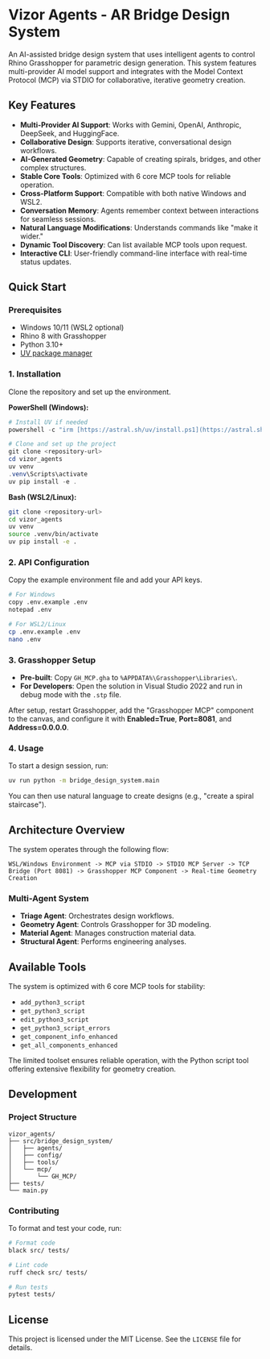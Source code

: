 # Vizor Agents - AR Bridge Design System

An AI-assisted bridge design system that uses intelligent agents to control Rhino Grasshopper for parametric design generation. This system features multi-provider AI model support and integrates with the Model Context Protocol (MCP) via STDIO for collaborative, iterative geometry creation.

## Key Features

* **Multi-Provider AI Support**: Works with Gemini, OpenAI, Anthropic, DeepSeek, and HuggingFace.
* **Collaborative Design**: Supports iterative, conversational design workflows.
* **AI-Generated Geometry**: Capable of creating spirals, bridges, and other complex structures.
* **Stable Core Tools**: Optimized with 6 core MCP tools for reliable operation.
* **Cross-Platform Support**: Compatible with both native Windows and WSL2.
* **Conversation Memory**: Agents remember context between interactions for seamless sessions.
* **Natural Language Modifications**: Understands commands like "make it wider."
* **Dynamic Tool Discovery**: Can list available MCP tools upon request.
* **Interactive CLI**: User-friendly command-line interface with real-time status updates.

## Quick Start

### Prerequisites

* Windows 10/11 (WSL2 optional)
* Rhino 8 with Grasshopper
* Python 3.10+
* [UV package manager](https://docs.astral.sh/uv/install/)

### 1. Installation

Clone the repository and set up the environment.

**PowerShell (Windows):**
```powershell
# Install UV if needed
powershell -c "irm [https://astral.sh/uv/install.ps1](https://astral.sh/uv/install.ps1) | iex"

# Clone and set up the project
git clone <repository-url>
cd vizor_agents
uv venv
.venv\Scripts\activate
uv pip install -e .
```

**Bash (WSL2/Linux):**
```bash
git clone <repository-url>
cd vizor_agents
uv venv
source .venv/bin/activate
uv pip install -e .
```

### 2. API Configuration

Copy the example environment file and add your API keys.

```bash
# For Windows
copy .env.example .env
notepad .env

# For WSL2/Linux
cp .env.example .env
nano .env
```

### 3. Grasshopper Setup

* **Pre-built**: Copy `GH_MCP.gha` to `%APPDATA%\Grasshopper\Libraries\`.
* **For Developers**: Open the solution in Visual Studio 2022 and run in debug mode with the `.stp` file.

After setup, restart Grasshopper, add the "Grasshopper MCP" component to the canvas, and configure it with **Enabled=True**, **Port=8081**, and **Address=0.0.0.0**.

### 4. Usage

To start a design session, run:
```bash
uv run python -m bridge_design_system.main
```
You can then use natural language to create designs (e.g., "create a spiral staircase").

## Architecture Overview

The system operates through the following flow:

```
WSL/Windows Environment -> MCP via STDIO -> STDIO MCP Server -> TCP Bridge (Port 8081) -> Grasshopper MCP Component -> Real-time Geometry Creation
```

### Multi-Agent System
* **Triage Agent**: Orchestrates design workflows.
* **Geometry Agent**: Controls Grasshopper for 3D modeling.
* **Material Agent**: Manages construction material data.
* **Structural Agent**: Performs engineering analyses.

## Available Tools

The system is optimized with 6 core MCP tools for stability:

* `add_python3_script`
* `get_python3_script`
* `edit_python3_script`
* `get_python3_script_errors`
* `get_component_info_enhanced`
* `get_all_components_enhanced`

The limited toolset ensures reliable operation, with the Python script tool offering extensive flexibility for geometry creation.

## Development

### Project Structure
```
vizor_agents/
├── src/bridge_design_system/
│   ├── agents/
│   ├── config/
│   ├── tools/
│   └── mcp/
│       └── GH_MCP/
├── tests/
└── main.py
```

### Contributing

To format and test your code, run:
```bash
# Format code
black src/ tests/

# Lint code
ruff check src/ tests/

# Run tests
pytest tests/
```

## License

This project is licensed under the MIT License. See the `LICENSE` file for details.
